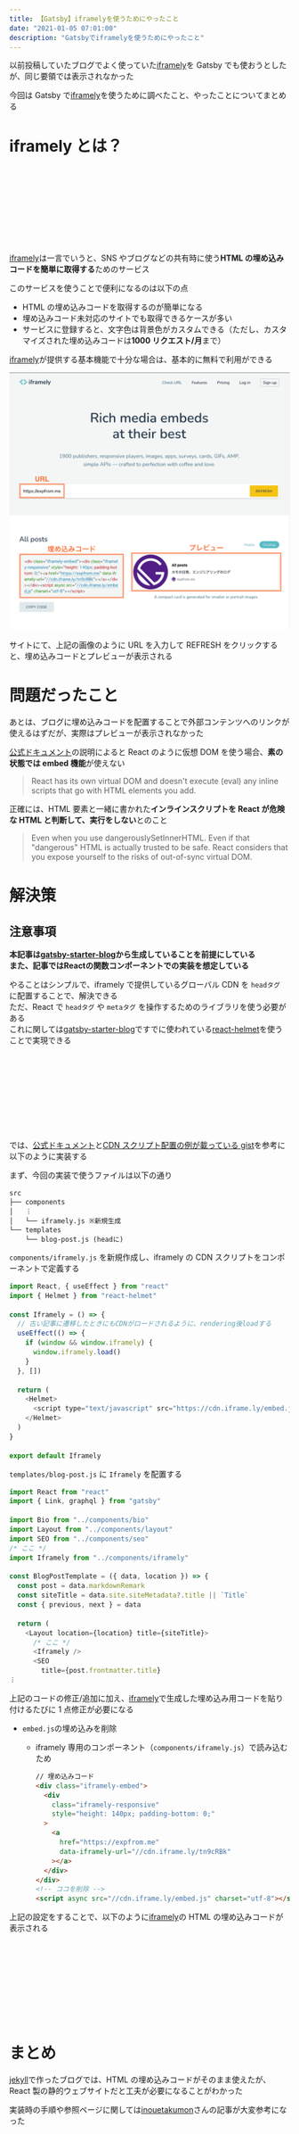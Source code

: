 ```yaml
---
title: 【Gatsby】iframelyを使うためにやったこと
date: "2021-01-05 07:01:00"
description: "Gatsbyでiframelyを使うためにやったこと"
---
```


以前投稿していたブログでよく使っていた[iframely](https://iframely.com/)を Gatsby でも使おうとしたが、同じ要領では表示されなかった

今回は Gatsby で[iframely](https://iframely.com/)を使うために調べたこと、やったことについてまとめる

# iframely とは？

<p><div class="iframely-embed"><div class="iframely-responsive" style="height: 140px; padding-bottom: 0;"><a href="https://iframely.com/" data-iframely-url="//cdn.iframe.ly/UjEwgS"></a></div></div></p>

[iframely](https://iframely.com/)は一言でいうと、SNS やブログなどの共有時に使う**HTML の埋め込みコードを簡単に取得する**ためのサービス

このサービスを使うことで便利になるのは以下の点

- HTML の埋め込みコードを取得するのが簡単になる
- 埋め込みコード未対応のサイトでも取得できるケースが多い
- サービスに登録すると、文字色は背景色がカスタムできる（ただし、カスタマイズされた埋め込みコードは**1000 リクエスト/月**まで）

[iframely](https://iframely.com/)が提供する基本機能で十分な場合は、基本的に無料で利用ができる

![iframely UI](./iframely.png)

サイトにて、上記の画像のように URL を入力して REFRESH をクリックすると、埋め込みコードとプレビューが表示される

# 問題だったこと

あとは、ブログに埋め込みコードを配置することで外部コンテンツへのリンクが使えるはずだが、実際はプレビューが表示されなかった

[公式ドキュメント](https://iframely.com/docs/reactjs)の説明によると React のように仮想 DOM を使う場合、**素の状態では embed 機能**が使えない

> React has its own virtual DOM and doesn't execute (eval) any inline scripts that go with HTML elements you add.

正確には、HTML 要素と一緒に書かれた**インラインスクリプトを React が危険な HTML と判断して、実行をしない**とのこと

> Even when you use dangerouslySetInnerHTML. Even if that "dangerous" HTML is actually trusted to be safe. React considers that you expose yourself to the risks of out-of-sync virtual DOM.

# 解決策

## 注意事項

<p>
<strong>本記事は<a href="https://github.com/gatsbyjs/gatsby-starter-blog" target="_blank">gatsby-starter-blog</a>から生成していることを前提にしている</strong>
<br>
<strong>また、記事ではReactの関数コンポーネントでの実装を想定している</strong>
</p>

やることはシンプルで、iframely で提供しているグローバル CDN を `headタグ` に配置することで、解決できる  
ただ、React で `headタグ` や `metaタグ` を操作するためのライブラリを使う必要がある  
これに関しては[gatsby-starter-blog](https://github.com/gatsbyjs/gatsby-starter-blog)ですでに使われている[react-helmet](https://github.com/nfl/react-helmet)を使うことで実現できる

<p><div class="iframely-embed"><div class="iframely-responsive" style="height: 140px; padding-bottom: 0;"><a href="https://github.com/nfl/react-helmet" data-iframely-url="//cdn.iframe.ly/hTWaD2m"></a></div></div></p>

では、[公式ドキュメント](https://iframely.com/docs/reactjs)と[CDN スクリプト配置の例が載っている gist](https://gist.github.com/nleush/7e7775c9709eb3bdb6e6)を参考に以下のように実装する

まず、今回の実装で使うファイルは以下の通り

```tree
src
├── components
│   ︙
│   └── iframely.js ※新規生成
└── templates
    └── blog-post.js (headに)
```

`components/iframely.js` を新規作成し、iframely の CDN スクリプトをコンポーネントで定義する

```javascript
import React, { useEffect } from "react"
import { Helmet } from "react-helmet"

const Iframely = () => {
  // 古い記事に遷移したときにもCDNがロードされるように、rendering後loadする
  useEffect(() => {
    if (window && window.iframely) {
      window.iframely.load()
    }
  }, [])

  return (
    <Helmet>
      <script type="text/javascript" src="https://cdn.iframe.ly/embed.js" />
    </Helmet>
  )
}

export default Iframely
```

`templates/blog-post.js` に `Iframely` を配置する

```javascript
import React from "react"
import { Link, graphql } from "gatsby"

import Bio from "../components/bio"
import Layout from "../components/layout"
import SEO from "../components/seo"
/* ここ */
import Iframely from "../components/iframely"

const BlogPostTemplate = ({ data, location }) => {
  const post = data.markdownRemark
  const siteTitle = data.site.siteMetadata?.title || `Title`
  const { previous, next } = data

  return (
    <Layout location={location} title={siteTitle}>
      /* ここ */
      <Iframely />
      <SEO
        title={post.frontmatter.title}
︙
```

上記のコードの修正/追加に加え、[iframely](https://iframely.com/)で生成した埋め込み用コードを貼り付けるたびに 1 点修正が必要になる

- `embed.js`の埋め込みを削除

  - iframely 専用のコンポーネント（`components/iframely.js`）で読み込むため

    ```html
    // 埋め込みコード
    <div class="iframely-embed">
      <div
        class="iframely-responsive"
        style="height: 140px; padding-bottom: 0;"
      >
        <a
          href="https://expfrom.me"
          data-iframely-url="//cdn.iframe.ly/tn9cRBk"
        ></a>
      </div>
    </div>
    <!-- ココを削除 -->
    <script async src="//cdn.iframe.ly/embed.js" charset="utf-8"></script>
    ```

上記の設定をすることで、以下のように[iframely](https://iframely.com/)の HTML の埋め込みコードが表示される

<p><div class="iframely-embed"><div class="iframely-responsive" style="height: 140px; padding-bottom: 0;"><a href="https://expfrom.me" data-iframely-url="//cdn.iframe.ly/tn9cRBk"></a></div></div></p>

# まとめ

[jekyll](http://jekyllrb-ja.github.io/)で作ったブログでは、HTML の埋め込みコードがそのまま使えたが、React 製の静的ウェブサイトだと工夫が必要になることがわかった

実装時の手順や参照ページに関しては[inouetakumon](https://twitter.com/inouetakumon)さんの記事が大変参考になった

<p><div class="iframely-embed"><div class="iframely-responsive" style="height: 140px; padding-bottom: 0;"><a href="https://takumon.com/iframely" data-iframely-url="//cdn.iframe.ly/8UezQwi?iframe=card-small"></a></div></div></p>

余談だけど、素の状態の React で埋め込みコードを簡単に使いたい場合、[react-embed](https://github.com/streamich/react-embed)というパッケージがあるので、これを使うのもいいかもしれない

<div class="iframely-embed"><div class="iframely-responsive" style="height: 140px; padding-bottom: 0;"><a href="https://github.com/streamich/react-embed" data-iframely-url="//cdn.iframe.ly/UZy9YyH"></a></div></div>
